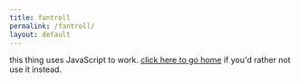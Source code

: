 ```yaml
---
title: fantroll
permalink: /fantroll/
layout: default
---
```


<!--
    I might as well just not use markdown here

    but I will (ab)use jekyll
-->
<canvas id="troll-canvas" width="400" height="400">
    this thing uses JavaScript to work.
    <a href="/">click here to go home</a> if you'd rather not use it instead.
</canvas>
<script src="/things/fantroll/fantroll.js"></script>
